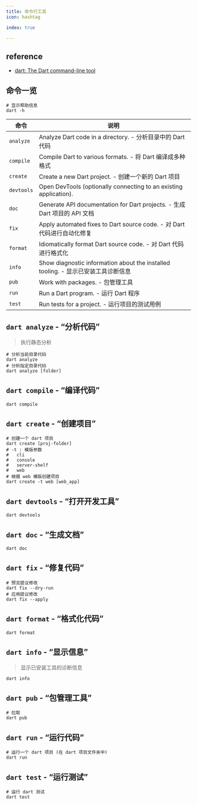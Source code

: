 ```yaml
---
title: 命令行工具
icon: hashtag

index: true

---
```


## reference

- [dart: The Dart command-line tool](https://dart.dev/tools/dart-tool)

## 命令一览

```shell
# 显示帮助信息
dart -h 
```

| 命令 | 说明
| --- | ---
| `analyze`   | Analyze Dart code in a directory. - 分析目录中的 Dart 代码
| `compile`   | Compile Dart to various formats. - 将 Dart 编译成多种格式
| `create`    | Create a new Dart project. - 创建一个新的 Dart 项目
| `devtools`  | Open DevTools (optionally connecting to an existing application).
| `doc`       | Generate API documentation for Dart projects. - 生成 Dart 项目的 API 文档
| `fix`       | Apply automated fixes to Dart source code. - 对 Dart 代码进行自动化修复
| `format`    | Idiomatically format Dart source code. - 对 Dart 代码进行格式化
| `info`      | Show diagnostic information about the installed tooling. - 显示已安装工具诊断信息
| `pub`       | Work with packages. - 包管理工具
| `run`       | Run a Dart program. - 运行 Dart 程序
| `test`      | Run tests for a project. - 运行项目的测试用例

## `dart analyze` - “分析代码”
> 执行静态分析

```shell
# 分析当前目录代码
dart analyze
# 分析指定目录代码
dart analyze [folder]
```

## `dart compile` - “编译代码”

```shell
dart compile
```

## `dart create` - “创建项目”

```shell
# 创建一个 dart 项目
dart create [proj-folder]
# -t : 模版参数
#   cli
#   console
#   server-shelf
#   web 
# 根据 web 模版创建项目
dart create -t web [web_app]
```

## `dart devtools` - “打开开发工具”

```shell
dart devtools
```

## `dart doc` - “生成文档”

```shell
dart doc
```

## `dart fix` - “修复代码”

```shell
# 预览提议修改
dart fix --dry-run
# 应用提议修改
dart fix --apply
```

## `dart format` - “格式化代码”

```shell
dart format
```

## `dart info` - “显示信息”
> 显示已安装工具的诊断信息

```shell
dart info
```

## `dart pub` - “包管理工具”

```shell
# 拉取
dart pub
```

## `dart run` - “运行代码”

```shell
# 运行一个 dart 项目 (在 dart 项目文件夹中)
dart run
```

## `dart test` - “运行测试”

```shell
# 运行 dart 测试
dart test
```
